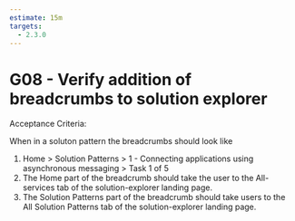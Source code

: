 ```yaml
---
estimate: 15m
targets:
  - 2.3.0
---
```


# G08 - Verify addition of breadcrumbs to solution explorer

Acceptance Criteria:

When in a soluton pattern the breadcrumbs should look like

1. Home > Solution Patterns > 1 - Connecting applications using asynchronous messaging > Task 1 of 5
2. The Home part of the breadcrumb should take the user to the All-services tab of the solution-explorer landing page.
3. The Solution Patterns part of the breadcrumb should take users to the All Solution Patterns tab of the solution-explorer landing page.
